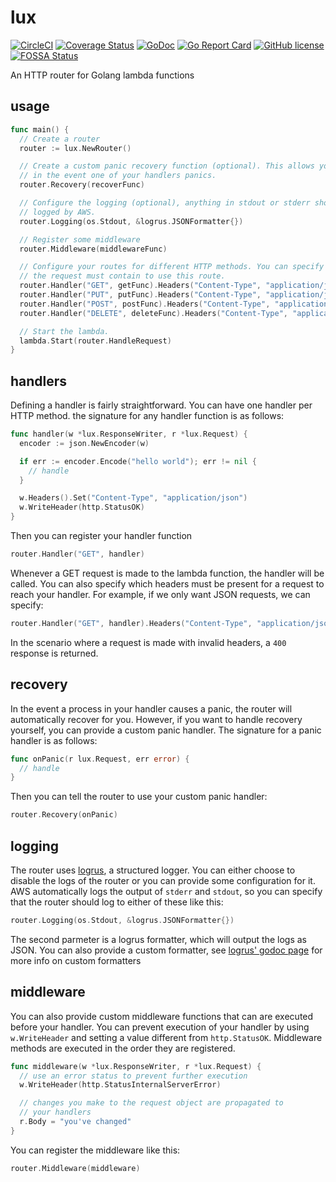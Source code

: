# lux

[![CircleCI](https://img.shields.io/circleci/project/github/davidsbond/lux.svg)](https://circleci.com/gh/davidsbond/lux)
[![Coverage Status](https://coveralls.io/repos/github/davidsbond/lux/badge.svg?branch=develop)](https://coveralls.io/github/davidsbond/lux?branch=develop)
[![GoDoc](https://godoc.org/github.com/davidsbond/lux?status.svg)](http://godoc.org/github.com/davidsbond/lux)
[![Go Report Card](https://goreportcard.com/badge/github.com/davidsbond/lux)](https://goreportcard.com/report/github.com/davidsbond/lux)
[![GitHub license](https://img.shields.io/badge/license-MIT-blue.svg)](https://raw.githubusercontent.com/davidsbond/lux/release/LICENSE)
[![FOSSA Status](https://app.fossa.io/api/projects/git%2Bgithub.com%2Fdavidsbond%2Flux.svg?type=shield)](https://app.fossa.io/projects/git%2Bgithub.com%2Fdavidsbond%2Flux?ref=badge_shield)

An HTTP router for Golang lambda functions

## usage

```go
func main() {
  // Create a router
  router := lux.NewRouter()

  // Create a custom panic recovery function (optional). This allows you to do things
  // in the event one of your handlers panics.
  router.Recovery(recoverFunc)

  // Configure the logging (optional), anything in stdout or stderr should be
  // logged by AWS.
  router.Logging(os.Stdout, &logrus.JSONFormatter{})

  // Register some middleware
  router.Middleware(middlewareFunc)

  // Configure your routes for different HTTP methods. You can specify headers that
  // the request must contain to use this route.
  router.Handler("GET", getFunc).Headers("Content-Type", "application/json")
  router.Handler("PUT", putFunc).Headers("Content-Type", "application/json")
  router.Handler("POST", postFunc).Headers("Content-Type", "application/json")
  router.Handler("DELETE", deleteFunc).Headers("Content-Type", "application/json")

  // Start the lambda.
  lambda.Start(router.HandleRequest)
}
```

## handlers

Defining a handler is fairly straightforward. You can have one handler per HTTP method. the signature for any handler function is as follows:

```go
func handler(w *lux.ResponseWriter, r *lux.Request) {
  encoder := json.NewEncoder(w)

  if err := encoder.Encode("hello world"); err != nil {
    // handle
  }

  w.Headers().Set("Content-Type", "application/json")
  w.WriteHeader(http.StatusOK)
}
```

Then you can register your handler function

```go
router.Handler("GET", handler)
```

Whenever a GET request is made to the lambda function, the handler will be called. You can also specify which headers must be present for a request to reach your handler. For example, if we only want JSON requests, we can specify:

```go
router.Handler("GET", handler).Headers("Content-Type", "application/json")
```

In the scenario where a request is made with invalid headers, a `400` response is returned.

## recovery

In the event a process in your handler causes a panic, the router will automatically recover for you. However, if you want to handle recovery yourself, you can provide a custom panic handler. The signature for a panic handler is as follows:

```go
func onPanic(r lux.Request, err error) {
  // handle
}
```

Then you can tell the router to use your custom panic handler:

```go
router.Recovery(onPanic)
```

## logging

The router uses [logrus](https://github.com/sirupsen/logrus), a structured logger. You can either choose to disable the logs of the router or you can provide some configuration for it. AWS automatically logs the output of `stderr` and `stdout`, so you can specify that the router should log to either of these like this:

```go
router.Logging(os.Stdout, &logrus.JSONFormatter{})
```

The second parmeter is a logrus formatter, which will output the logs as JSON. You can also provide a custom formatter, see [logrus' godoc page](https://godoc.org/github.com/sirupsen/logrus#Formatter) for more info on custom formatters

## middleware

You can also provide custom middleware functions that can are executed before your handler. You can prevent execution of your handler by using `w.WriteHeader` and setting a value different from `http.StatusOK`. Middleware methods are executed in the order they are registered.

```go
func middleware(w *lux.ResponseWriter, r *lux.Request) {
  // use an error status to prevent further execution
  w.WriteHeader(http.StatusInternalServerError)

  // changes you make to the request object are propagated to
  // your handlers
  r.Body = "you've changed"
}
```

You can register the middleware like this:

```go
router.Middleware(middleware)
```